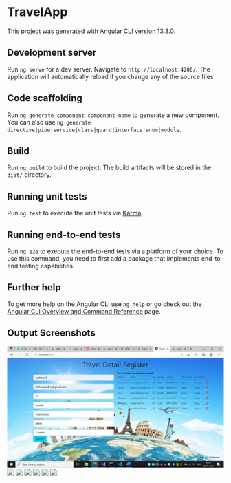 # TravelApp

This project was generated with [Angular CLI](https://github.com/angular/angular-cli) version 13.3.0.

## Development server

Run `ng serve` for a dev server. Navigate to `http://localhost:4200/`. The application will automatically reload if you change any of the source files.

## Code scaffolding

Run `ng generate component component-name` to generate a new component. You can also use `ng generate directive|pipe|service|class|guard|interface|enum|module`.

## Build

Run `ng build` to build the project. The build artifacts will be stored in the `dist/` directory.

## Running unit tests

Run `ng test` to execute the unit tests via [Karma](https://karma-runner.github.io).

## Running end-to-end tests

Run `ng e2e` to execute the end-to-end tests via a platform of your choice. To use this command, you need to first add a package that implements end-to-end testing capabilities.

## Further help

To get more help on the Angular CLI use `ng help` or go check out the [Angular CLI Overview and Command Reference](https://angular.io/cli) page.


## Output Screenshots
![](https://github.com/lekhana30/Angular_Assingment/blob/main/Output/Screenshot%20(191).png)
![]('https://github.com/lekhana30/Angular_Assingment/blob/main/Output/Screenshot%20(192).png')
![]('https://github.com/lekhana30/Angular_Assingment/blob/main/Output/Screenshot%20(193).png')
![]('https://github.com/lekhana30/Angular_Assingment/blob/main/Output/Screenshot%20(194).png')
![]('https://github.com/lekhana30/Angular_Assingment/blob/main/Output/Screenshot%20(195).png')
![]('https://github.com/lekhana30/Angular_Assingment/blob/main/Output/Screenshot%20(196).png')
![]('https://github.com/lekhana30/Angular_Assingment/blob/main/Output/Screenshot%20(197).png')
